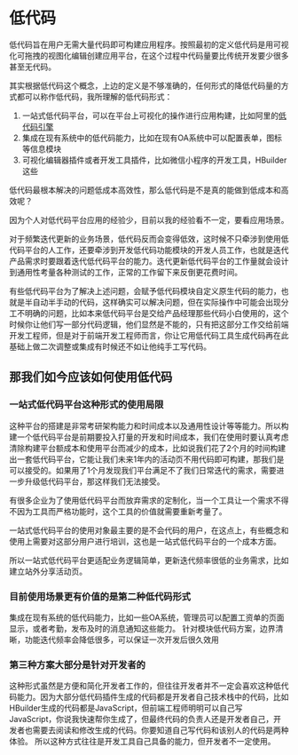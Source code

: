 # 低代码

低代码旨在用户无需大量代码即可构建应用程序。按照最初的定义低代码是用可视化可拖拽的视图化编辑创建应用平台，在这个过程中代码量要比传统开发要少很多甚至无代码。

其实根据低代码这个概念，上边的定义是不够准确的，任何形式的降低代码量的方式都可以称作低代码，我所理解的低代码形式：
1. 一站式低代码平台，可以在平台上可视化的操作进行应用构建，比如阿里的[低代码引擎](https://lowcode-engine.cn/index)
2. 集成在现有系统中的低代码能力，比如在现有OA系统中可以配置表单，图标等信息模块
3. 可视化编辑器插件或者开发工具插件，比如微信小程序的开发工具，HBuilder这些

低代码最根本解决的问题低成本高效性，那么低代码是不是真的能做到低成本和高效呢？

因为个人对低代码平台应用的经验少，目前以我的经验看不一定，要看应用场景。

对于频繁迭代更新的业务场景，低代码反而会变得低效，这时候不只牵涉到使用低代码平台的人工作，还要牵涉到开发低代码功能模块的开发人员工作，也就是迭代产品需求时要跟着迭代低代码平台的能力。迭代更新低代码平台的工作量就会设计到通用性考量各种测试的工作，正常的工作留下来反倒更花费时间。

有些低代码平台为了解决上述问题，会赋予低代码模块自定义原生代码的能力，也就是半自动半手动的代码，这样确实可以解决问题，但在实际操作中可能会出现分工不明确的问题，比如本来低代码平台是交给产品经理那些代码小白使用的，这个时候你让他们写一部分代码逻辑，他们显然是不能的，只有把这部分工作交给前端开发工程师，但是对于前端开发工程师而言，你让它用低代码工具生成代码再在此基础上做二次调整或集成有时候还不如让他纯手工写代码。

## 那我们如今应该如何使用低代码

### 一站式低代码平台这种形式的使用局限
这种平台的搭建是非常考研架构能力和时间成本以及通用性设计等等能力。所以构建一个低代码平台是前期要投入打量的开发和时间成本，我们在使用时要认真考虑清除构建平台额成本和使用平台而减少的成本，比如说我们花了2个月的时间构建出一套低代码平台，它能让我们未来1年内的活动页不用代码即可构建，那我们是可以接受的。如果用了1个月发现我们平台满足不了我们日常迭代的需求，需要进一步升级低代码平台，那这样我们无法接受。

有很多企业为了使用低代码平台而放弃需求的定制化，当一个工具让一个需求不得不因为工具而严格功能时，这个工具的价值就需要重新考量了。

一站式低代码平台的使用对象最主要的是不会代码的用户，在这点上，有些概念和使用上需要对这部分用户进行培训，这也是一站式低代码平台的一个成本方面。

所以一站式低代码平台更适配业务逻辑简单，更新迭代频率很低的业务需求，比如建立站外分享活动页。

### 目前使用场景更有价值的是第二种低代码形式

集成在现有系统的低代码能力，比如一些OA系统，管理员可以配置工资单的页面显示，或者考勤，发布及时的消息通知这些能力。
针对模块低代码方案，边界清晰，功能迭代频率会降低很多，可以保证一次开发后很久效用

### 第三种方案大部分是针对开发者的

这种形式虽然是方便和简化开发者工作的，但往往开发者并不一定会喜欢这种低代码能力。因为大部分低代码插件生成的代码都是开发者自己技术栈中的代码，比如HBuilder生成的代码都是JavaScript，但前端工程师明明可以自己写JavaScript，你说我快速帮你生成了，但最终代码的负责人还是开发者自己，开发者也需要去阅读和修改生成的代码。你要知道自己写代码和该别人的代码是两种体验。
所以这种方式往往是开发工具自己具备的能力，但开发者不一定使用。